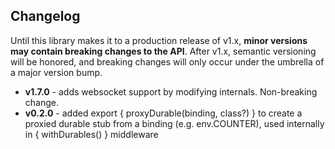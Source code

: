 ## Changelog
Until this library makes it to a production release of v1.x, **minor versions may contain breaking changes to the API**.  After v1.x, semantic versioning will be honored, and breaking changes will only occur under the umbrella of a major version bump.

- **v1.7.0** - adds websocket support by modifying internals.  Non-breaking change.
- **v0.2.0** - added export { proxyDurable(binding, class?) } to create a proxied durable stub from a binding (e.g. env.COUNTER), used internally in { withDurables() } middleware
